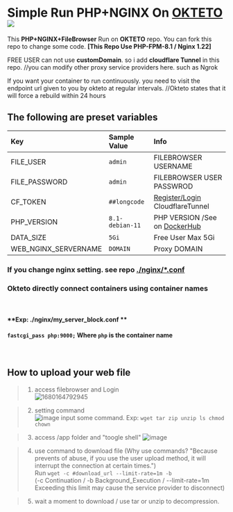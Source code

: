 # Simple Run PHP+NGINX On [OKTETO](https://okteto.com) <a href="https://okteto.com"><img src="https://avatars.githubusercontent.com/u/39767798?s=50&v=1"></a>
This **PHP+NGINX+FileBrowser** Run on **OKTETO** repo. You can fork this repo to change some code. **[This Repo Use PHP-FPM-8.1 / Nginx 1.22]**

FREE USER can not use **customDomain**. so i add **cloudflare Tunnel** in this repo.  //you can modify other proxy service providers here. such as Ngrok

If you want your container to run continuously. you need to visit the endpoint url given to you by okteto at regular intervals. //Okteto states that it will force a rebuild within 24 hours


## The following are preset variables

| Key | Sample Value | Info |
|:---------|:---------|:---------|
| FILE_USER | `admin` | FILEBROWSER USERNAME |
| FILE_PASSWORD | `admin` | FILEBROWSER USER PASSWROD |
| CF_TOKEN | `##longcode` | [Register/Login](https://one.dash.cloudflare.com) CloudflareTunnel |
| PHP_VERSION | `8.1-debian-11` | PHP VERSION /See on [DockerHub](https://hub.docker.com/r/bitnami/php-fpm/tags) |
| DATA_SIZE | `5Gi` | Free User Max 5Gi |
| WEB_NGINX_SERVERNAME | `DOMAIN` | Proxy DOMAIN |

### If you change nginx setting. see repo [./nginx/*.conf](./nginx)
### Okteto directly connect containers using container names

<br>

#### **Exp: ./nginx/my_server_block.conf **
#### `fastcgi_pass php:9000;` Where `php` is the container name

<br>

## How to upload your web file
> 1. access filebrowser and Login <br>
> ![1680164792945](https://user-images.githubusercontent.com/34607782/228776313-7ece6902-70f7-42a0-a67a-bd9455eeed3f.png)

> 2. setting command <br>
> ![image](https://user-images.githubusercontent.com/34607782/228777186-e96d6411-a870-4042-a642-c2cb02e701df.png)
> input some command. Exp: `wget tar zip unzip ls chmod chown`

> 3. access /app folder and "toogle shell"
> ![image](https://user-images.githubusercontent.com/34607782/228778348-5e4a28fe-f6e1-4d43-975a-ce665412ad0d.png)

> 4. use command to download file (Why use commands? "Because prevents of abuse, if you use the user upload method, it will interrupt the connection at certain times.")  
> Run `wget -c #download_url --limit-rate=1m -b`  
> (-c Continuation / -b Background_Execution / --limit-rate=1m Exceeding this limit may cause the service provider to disconnect)

> 5. wait a moment to download / use tar or unzip to decompression.
